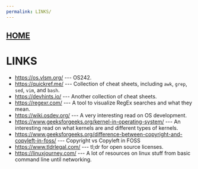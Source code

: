 ```yaml
---
permalink: LINKS/
---
```


## [HOME](../)

# LINKS

* <https://os.vlsm.org/> --- OS242.
* <https://quickref.me/> --- Collection of cheat sheets, including `awk`, `grep`, `sed`, `vim`, and `bash`.
* <https://devhints.io/> --- Another collection of cheat sheets.
* <https://regexr.com/> --- A tool to visualize RegEx searches and what they mean.
* <https://wiki.osdev.org/> --- A very interesting read on OS development.
* <https://www.geeksforgeeks.org/kernel-in-operating-system/> --- An interesting read on what kernels are and different types of kernels.
* <https://www.geeksforgeeks.org/difference-between-copyright-and-copyleft-in-foss/> --- Copyright vs Copyleft in FOSS
* <https://www.tldrlegal.com/> --- tl;dr for open source licenses.
* <https://linuxjourney.com/> --- A lot of resources on linux stuff from basic command line until networking.
